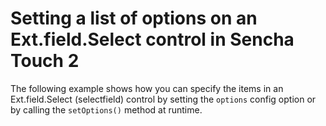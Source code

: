 # Setting a list of options on an Ext.field.Select control in Sencha Touch 2 #

The following example shows how you can specify the items in an Ext.field.Select (selectfield) control by setting the `options` config option or by calling the `setOptions()` method at runtime.

